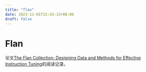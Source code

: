 ```yaml
---
title: "flan"
date: 2023-11-01T15:43:13+08:00
draft: false
---
```


# Flan

论文[The Flan Collection: Designing Data and Methods for Effective Instruction Tuning](https://arxiv.org/abs/2301.13688)的阅读记录。
